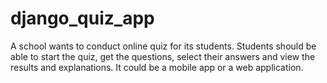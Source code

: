 # django_quiz_app
A school wants to conduct online quiz for its students. Students should be able to start the quiz, get the questions, select their answers and view the results and explanations. It could be a mobile app or a web application.

